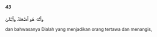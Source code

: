 ##### 43

<span class="ayah">وَأَنَّهُۥ هُوَ أَضْحَكَ وَأَبْكَىٰ</span>

<span class="ayah_translation">dan bahwasanya Dialah yang menjadikan orang tertawa dan menangis,</span>
